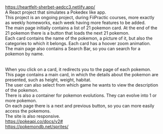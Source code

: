 https://heartfelt-sherbet-aedcc3.netlify.app/ \
A React project that simulates a Pokedex like app. \
This project is an ongoing project, during FiiPractic courses, more exactly as weekly homeworks, each week having more features to be added. \
The main page initially contains a list of 21 pokemon card. At the end of the 21 pokemon there is a button that loads the next 21 pokemon. \
Each card contains the name of the pokemon, a picture of it, but also the categories to which it belongs. Each card has a hoover zoom animation. \
The main page also contains a Search Bar, so you can search for a pokemon by name. \
\
\
When you click on a card, it redirects you to the page of each pokemon. \
This page contains a main card, in which the details about the pokemon are presented, such as height, weight, habitat. \
The user can also select from which game he wants to view the description of the pokemon. \
There is also a container for pokemon evolutions. They can evolve into 1 or more pokemon. \
On each page there is a next and previous button, so you can more easily access the pokemons. \
The site is also responsive. \
https://pokeapi.co/docs/v2# \
https://pokemondb.net/sprites/
